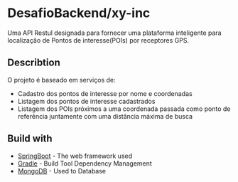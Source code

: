 # DesafioBackend/xy-inc

Uma API Restul designada para fornecer uma plataforma inteligente para localização de Pontos de interesse(POIs) por receptores GPS.

## Describtion
O projeto é baseado em serviços de:
* Cadastro dos pontos de interesse por nome e coordenadas
* Listagem dos pontos de interesse cadastrados
* Listagem dos POIs próximos a uma coordenada passada como ponto de
  referência juntamente com uma distância máxima de busca
## Build with

* [SpringBoot](https://start.spring.io/) - The web framework used
* [Gradle](https://gradle.org/) - Build Tool Dependency Management
* [MongoDB](https://www.mongodb.com/) - Used to Database
